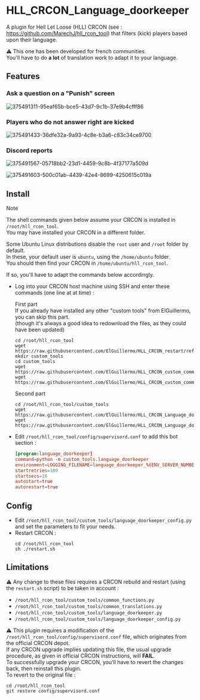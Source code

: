 # HLL_CRCON_Language_doorkeeper
A plugin for Hell Let Loose (HLL) CRCON (see : https://github.com/MarechJ/hll_rcon_tool)
that filters (kick) players based upon their language.

⚠️ This one has been developed for french communities.  
You'll have to do **a lot** of translation work to adapt it to your language.

## Features

### Ask a question on a "Punish" screen 
![375491311-95eaf65b-bce5-43d7-9c1b-37e9b4cfff86](https://github.com/user-attachments/assets/5ff37c39-f1e7-4330-b697-5adbb4f69d16)

### Players who do not answer right are kicked
![375491433-36dfe32a-9a93-4c8e-b3a6-c83c34ce9700](https://github.com/user-attachments/assets/335cd921-819d-494f-914e-169cae085337)

### Discord reports
![375491567-05718bb2-23d1-4459-9c8b-4f37177a509d](https://github.com/user-attachments/assets/4208f365-2e74-4052-9af7-d2579710c331)

![375491603-500c01ab-4439-42e4-8699-4250615c019a](https://github.com/user-attachments/assets/7b300e13-4bc5-47a4-a7bb-7d4daa932c38)

## Install

> [!NOTE]
> The shell commands given below assume your CRCON is installed in `/root/hll_rcon_tool`.  
> You may have installed your CRCON in a different folder.  
>   
> Some Ubuntu Linux distributions disable the `root` user and `/root` folder by default.  
> In these, your default user is `ubuntu`, using the `/home/ubuntu` folder.  
> You should then find your CRCON in `/home/ubuntu/hll_rcon_tool`.  
>   
> If so, you'll have to adapt the commands below accordingly.

- Log into your CRCON host machine using SSH and enter these commands (one line at at time) :  

  First part  
  If you already have installed any other "custom tools" from ElGuillermo, you can skip this part.  
  (though it's always a good idea to redownload the files, as they could have been updated)
  ```shell
  cd /root/hll_rcon_tool
  wget https://raw.githubusercontent.com/ElGuillermo/HLL_CRCON_restart/refs/heads/main/restart.sh
  mkdir custom_tools
  cd custom_tools
  wget https://raw.githubusercontent.com/ElGuillermo/HLL_CRCON_custom_common_functions.py/refs/heads/main/common_functions.py
  wget https://raw.githubusercontent.com/ElGuillermo/HLL_CRCON_custom_common_translations.py/refs/heads/main/common_translations.py
  ```
  Second part
  ```shell
  cd /root/hll_rcon_tool/custom_tools
  wget https://raw.githubusercontent.com/ElGuillermo/HLL_CRCON_Language_doorkeeper/refs/heads/main/hll_rcon_tool/custom_tools/language_doorkeeper.py
  wget https://raw.githubusercontent.com/ElGuillermo/HLL_CRCON_Language_doorkeeper/refs/heads/main/hll_rcon_tool/custom_tools/language_doorkeeper_config.py
  ```
- Edit `/root/hll_rcon_tool/config/supervisord.conf` to add this bot section :  
  ```conf
  [program:language_doorkeeper]  
  command=python -m custom_tools.language_doorkeeper  
  environment=LOGGING_FILENAME=language_doorkeeper_%(ENV_SERVER_NUMBER)s.log  
  startretries=100  
  startsecs=10  
  autostart=true  
  autorestart=true  
  ```

## Config
- Edit `/root/hll_rcon_tool/custom_tools/language_doorkeeper_config.py` and set the parameters to fit your needs.  
- Restart CRCON :  
  ```shell
  cd /root/hll_rcon_tool  
  sh ./restart.sh
  ```

## Limitations
⚠️ Any change to these files requires a CRCON rebuild and restart (using the `restart.sh` script) to be taken in account :  
- `/root/hll_rcon_tool/custom_tools/common_functions.py`
- `/root/hll_rcon_tool/custom_tools/common_translations.py`  
- `/root/hll_rcon_tool/custom_tools/language_doorkeeper.py`  
- `/root/hll_rcon_tool/custom_tools/language_doorkeeper_config.py`

⚠️ This plugin requires a modification of the `/root/hll_rcon_tool/config/supervisord.conf` file, which originates from the official CRCON depot.  
If any CRCON upgrade implies updating this file, the usual upgrade procedure, as given in official CRCON instructions, will **FAIL**.  
To successfully upgrade your CRCON, you'll have to revert the changes back, then reinstall this plugin.  
To revert to the original file :  
```shell
cd /root/hll_rcon_tool
git restore config/supervisord.conf
```

